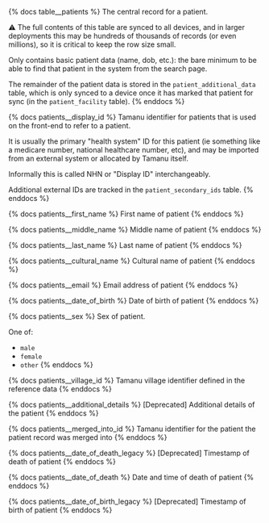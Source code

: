 {% docs table__patients %}
The central record for a patient.

⚠️ The full contents of this table are synced to all devices, and in larger deployments this may be
hundreds of thousands of records (or even millions), so it is critical to keep the row size small.

Only contains basic patient data (name, dob, etc.): the bare minimum to be able to find that patient
in the system from the search page.

The remainder of the patient data is stored in the `patient_additional_data` table, which is only
synced to a device once it has marked that patient for sync (in the `patient_facility` table).
{% enddocs %}

{% docs patients__display_id %}
Tamanu identifier for patients that is used on the front-end to refer to a patient.

It is usually the primary "health system" ID for this patient (ie something like a medicare number,
national healthcare number, etc), and may be imported from an external system or allocated by Tamanu
itself.

Informally this is called NHN or "Display ID" interchangeably.

Additional external IDs are tracked in the `patient_secondary_ids` table.
{% enddocs %}

{% docs patients__first_name %}
First name of patient
{% enddocs %}

{% docs patients__middle_name %}
Middle name of patient
{% enddocs %}

{% docs patients__last_name %}
Last name of patient
{% enddocs %}

{% docs patients__cultural_name %}
Cultural name of patient
{% enddocs %}

{% docs patients__email %}
Email address of patient
{% enddocs %}

{% docs patients__date_of_birth %}
Date of birth of patient
{% enddocs %}

{% docs patients__sex %}
Sex of patient.

One of:
- `male`
- `female`
- `other`
{% enddocs %}

{% docs patients__village_id %}
Tamanu village identifier defined in the reference data
{% enddocs %}

{% docs patients__additional_details %}
[Deprecated] Additional details of the patient
{% enddocs %}

{% docs patients__merged_into_id %}
Tamanu identifier for the patient the patient record was merged into
{% enddocs %}

{% docs patients__date_of_death_legacy %}
[Deprecated] Timestamp of death of patient
{% enddocs %}

{% docs patients__date_of_death %}
Date and time of death of patient
{% enddocs %}

{% docs patients__date_of_birth_legacy %}
[Deprecated] Timestamp of birth of patient
{% enddocs %}
